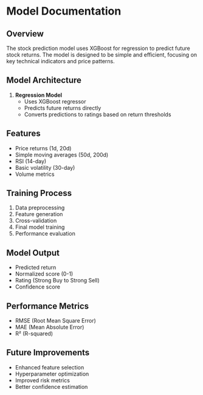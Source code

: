 # Model Documentation

## Overview
The stock prediction model uses XGBoost for regression to predict future stock returns. The model is designed to be simple and efficient, focusing on key technical indicators and price patterns.

## Model Architecture
1. **Regression Model**
   - Uses XGBoost regressor
   - Predicts future returns directly
   - Converts predictions to ratings based on return thresholds

## Features
- Price returns (1d, 20d)
- Simple moving averages (50d, 200d)
- RSI (14-day)
- Basic volatility (30-day)
- Volume metrics

## Training Process
1. Data preprocessing
2. Feature generation
3. Cross-validation
4. Final model training
5. Performance evaluation

## Model Output
- Predicted return
- Normalized score (0-1)
- Rating (Strong Buy to Strong Sell)
- Confidence score

## Performance Metrics
- RMSE (Root Mean Square Error)
- MAE (Mean Absolute Error)
- R² (R-squared)

## Future Improvements
- Enhanced feature selection
- Hyperparameter optimization
- Improved risk metrics
- Better confidence estimation
